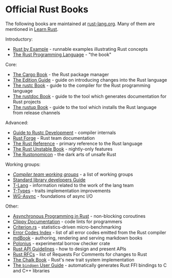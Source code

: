 # Official Rust Books

The following books are maintained at [rust-lang.org](https://www.rust-lang.org/).
Many of them are mentioned in [Learn Rust](https://www.rust-lang.org/learn).

Introductory:
* [Rust by Example](https://doc.rust-lang.org/stable/rust-by-example/) - runnable examples illustrating Rust concepts
* [The Rust Programming Language](https://doc.rust-lang.org/book/) - "the book"

Core:
* [The Cargo Book](https://doc.rust-lang.org/cargo/index.html) - the Rust package manager
* [The Edition Guide](https://doc.rust-lang.org/edition-guide/index.html) - guide on introducing changes into the Rust language
* [The rustc Book](https://doc.rust-lang.org/rustc/index.html) - guide to the compiler for the Rust programming language
* [The rustdoc Book](https://doc.rust-lang.org/stable/rustdoc/) - guide to the tool which generates documentation for Rust projects
* [The rustup Book](https://rust-lang.github.io/rustup/index.html) - guide to the tool which installs the Rust language from release channels

Advanced:
* [Guide to Rustc Development](https://rustc-dev-guide.rust-lang.org/) - compiler internals
* [Rust Forge](https://forge.rust-lang.org/) - Rust team documentation
* [The Rust Reference](https://doc.rust-lang.org/reference/) - primary reference to the Rust language
* [The Rust Unstable Book](https://doc.rust-lang.org/unstable-book/) - nightly-only features
* [The Rustonomicon](https://doc.rust-lang.org/nomicon/) - the dark arts of unsafe Rust

Working groups:
* [_Compiler team working groups_](https://rust-lang.github.io/compiler-team/working-groups/) - a list of working groups
* [Standard library developers Guide](https://std-dev-guide.rust-lang.org/about.html)
* [T-Lang](https://lang-team.rust-lang.org/design_notes.html) - information related to the work of the lang team
* [T-Types](https://rust-lang.github.io/types-team/) - traits implementation improvements
* [WG-Async](https://rust-lang.github.io/wg-async/) - foundations of async I/O

Other:
* [Asynchronous Programming in Rust](https://rust-lang.github.io/async-book/) - non-blocking coroutines
* [Clippy Documentation](https://doc.rust-lang.org/nightly/clippy/development/infrastructure/book.html) - code lints for programmers
* [Criterion.rs](https://bheisler.github.io/criterion.rs/book/getting_started.html) - statistics-driven micro-benchmarking
* [Error Codes Index](https://doc.rust-lang.org/stable/error_codes/error-index.html) - list of all error codes emitted from the Rust compiler 
* [mdBook](https://rust-lang.github.io/mdBook/) - authoring, rendering and serving markdown books
* [Polonius](https://rust-lang.github.io/polonius/) - experimental borrow checker crate
* [Rust API Guidelines](https://rust-lang.github.io/api-guidelines/) - how to design and present APIs
* [Rust RFCs](https://rust-lang.github.io/rfcs/) - list of Requests For Comments for changes to Rust
* [The Chalk Book](https://rust-lang.github.io/chalk/book/) - Rust's new trait system implementation
* [The `bindgen` User Guide](https://rust-lang.github.io/rust-bindgen/) - automatically generates Rust FFI bindings to C and C++ libraries
